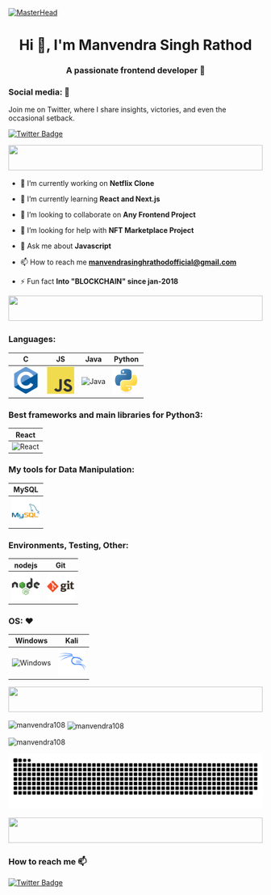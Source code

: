 [![MasterHead](https://i.pinimg.com/originals/a5/3b/c3/a53bc3eb7390edcb1711945f882a92cc.gif)](https://codegrills.in)

<h1 align="center">Hi 👋, I'm Manvendra Singh Rathod</h1>
<h3 align="center">A passionate frontend developer 👾</h3>
 
 
### Social media: 📡   
Join me on Twitter, where I share insights, victories, and even the occasional setback. 

[![Twitter Badge](https://img.shields.io/twitter/follow/manvendra_100?logo=twitter&style=for-the-badge)](https://twitter.com/Manvendra_100)


<img width="100%" height="50" src="https://i.imgur.com/dBaSKWF.gif"/>


- 🔭 I’m currently working on **Netflix Clone**

- 🌱 I’m currently learning **React and Next.js**

- 👯 I’m looking to collaborate on **Any Frontend Project**

- 🤝 I’m looking for help with **NFT Marketplace Project**

- 💬 Ask me about **Javascript**

- 📫 How to reach me **manvendrasinghrathodofficial@gmail.com**

- ⚡ Fun fact **Into "BLOCKCHAIN" since jan-2018**


<img width="100%" height="50" src="https://i.imgur.com/dBaSKWF.gif"/>


<div>

### Languages:
| C | JS | Java | Python |
|----------|----------|----------|-----|
| <img src="https://github.com/devicons/devicon/blob/master/icons/c/c-original.svg" title="C"  alt="C" width="55" height="55"/> |  <img src="https://github.com/devicons/devicon/blob/master/icons/javascript/javascript-original.svg" title="JavaScript" alt="JavaScript" width="55" height="55"/> |  <img src="https://cdn-icons-png.flaticon.com/128/226/226777.png" title="Solidity" alt="Java" width="55" height="55"/>|<img src="https://github.com/devicons/devicon/blob/master/icons/python/python-original.svg" title="Python"  alt="Python" width="55" height="55"/> |

  

### Best frameworks and main libraries for Python3:

| React | 
|----------|
|  <img src="https://cdn-icons-png.flaticon.com/128/919/919851.png" title="React"  alt="React" width="55" height="55"/>|


### My tools for Data Manipulation:

| MySQL |
|----------|
|<img src="https://github.com/devicons/devicon/blob/master/icons/mysql/mysql-original-wordmark.svg" title="MySQL" alt="MySQL" width="55" height="55"/>|



  
### Environments, Testing, Other:

| nodejs | Git |
|----------|----------|
|<img src="https://github.com/devicons/devicon/blob/master/icons/nodejs/nodejs-original-wordmark.svg" title="nodejs" alt="NodeJS" width="55" height="55"/>|<img src="https://github.com/devicons/devicon/blob/master/icons/git/git-original-wordmark.svg" title="Git" alt="Git" width="55" height="55"/>|


### OS: ❤️

| Windows | Kali |
|----------|----------|
| <img src="https://cdn-icons-png.flaticon.com/128/888/888882.png" title="Windows" alt="Windows" width="55" height="55"/>| <img src="https://github.com/canaleal/devicon/blob/new-icon-kali-linux/icons/kalilinux/kalilinux-original-wordmark.svg" title="Linux" alt="Linux" width="55" height="55"/>|



</div>


<img width="100%" height="50" src="https://i.imgur.com/dBaSKWF.gif"/>




<p><img align="left" src="https://github-readme-stats.vercel.app/api/top-langs?username=manvendra108&show_icons=true&locale=en&layout=compact&theme=vision-friendly-dark" alt="manvendra108" /></p>

<p>&nbsp;<img align="center" src="https://github-readme-stats.vercel.app/api?username=manvendra108&show_icons=true&locale=en&theme=vision-friendly-dark" alt="manvendra108" /></p>

<p><img align="center" src="https://github-readme-streak-stats.herokuapp.com/?user=manvendra108&&theme=vision-friendly-dark" alt="manvendra108" /></p>
  


<p align="center">
 <img width="1000" src="https://raw.githubusercontent.com/platane/snk/output/github-contribution-grid-snake-dark.svg" alt="snake"/>
</p>


<img width="100%" height="50" src="https://i.imgur.com/dBaSKWF.gif"/>


### How to reach me :mailbox:
[![Twitter Badge](https://img.shields.io/twitter/follow/manvendra_100?logo=twitter&style=for-the-badge)](https://twitter.com/Manvendra_100)


